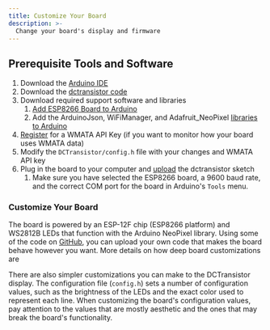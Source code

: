 ```yaml
---
title: Customize Your Board
description: >-
  Change your board's display and firmware
---
```


## Prerequisite Tools and Software

1. Download the [Arduino IDE](https://www.arduino.cc/en/software)
2. Download the [dctransistor code](https://github.com/LArkema/dctransistor-project)
3. Download required support software and libraries
    1. [Add ESP8266 Board to Arduino](https://arduino-esp8266.readthedocs.io/en/latest/installing.html#instructions)
    2. Add the ArduinoJson, WiFiManager, and Adafruit_NeoPixel [libraries to Arduino](https://docs.arduino.cc/software/ide-v1/tutorials/installing-libraries)
4. [Register](https://developer.wmata.com/signup/) for a WMATA API Key (if you want to monitor how your board uses WMATA data)
5. Modify the `DCTransistor/config.h` file with your changes and WMATA API key
6. Plug in the board to your computer and [upload](https://docs.arduino.cc/software/ide-v2/tutorials/getting-started/ide-v2-uploading-a-sketch) the dctransistor sketch
    1. Make sure you have selected the ESP8266 board, a 9600 baud rate, and the correct COM port for the board in Arduino's `Tools` menu.


### Customize Your Board
The board is powered by an ESP-12F chip (ESP8266 platform) and WS2812B LEDs that function with the Arduino NeoPixel library. Using some of the code on [GitHub](https://github.com/LArkema/dctransistor-project/tree/main), you can upload your own code that makes the board behave however you want. More details on how deep board customizations are 

There are also simpler customizations you can make to the DCTransistor display. The configuration file (`config.h`) sets a number of configuration values, such as the brightness of the LEDs and the exact color used to represent each line. When customizing the board's configuration values, pay attention to the values that are mostly aesthetic and the ones that may break the board's functionality.